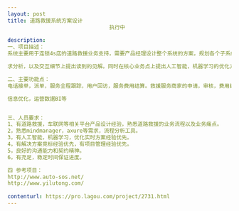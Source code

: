 ```yaml
---                
layout: post       
title: 道路救援系统方案设计
                                执行中
           
description: 
一、项目描述：
系统主要用于连锁4s店的道路救援业务支持，需要产品经理设计整个系统的方案，规划各个子系统构成，以及各个子系统的具体功能。在需

求分析，以及交互细节上提出读到的见解。同时在核心业务点上提出人工智能，机器学习的优化方案。

二、主要功能点：
电话接单，派单，服务全程跟踪，用户回访，服务费用结算。救援服务商家的申请，审核，费用结算。派单的算法优化，救援车辆实时定位

信息优化，运营数据BI等


三、人员要求：
1、有道路救援，车联网等相关平台产品设计经验，熟悉道路救援的业务流程以及业务痛点。
2，熟悉mindmanager，axure等需求，流程分析工具。
3，有人工智能，机器学习，优化实时方案经验优先。
4，有解决方案竞标经验优先，有项目管理经验优先。
5，良好的沟通能力和契约精神。
6，有充足，稳定时间保证进度。

四 参考项目：
http://www.auto-sos.net/
http://www.yilutong.com/
     
contenturl: https://pro.lagou.com/project/2731.html      
---                 
```

